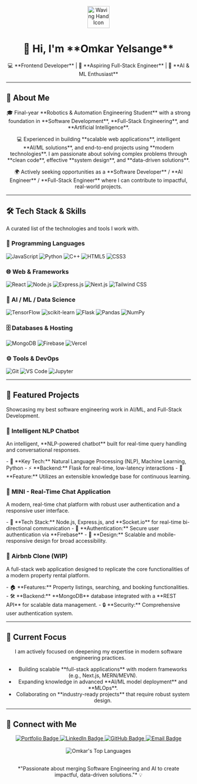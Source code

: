 <div align="center">
  <img src="https://media.giphy.com/media/v1.Y2lkPTc5MGI3NjExMWNnZXZ0aWdwOHUwaTJ4Z3p5OTJ3cnB1NnN4OXJ1em1rNmkza2VtdCZlcD12MV9pbnRlcm5hbF9naWZfY3JvcHMmY3Q9cw/Q5gCj2E4mUu5X8d154/giphy.gif" width="60px" alt="Waving Hand Icon"/>
  <h1 align="center">👋 Hi, I'm **Omkar Yelsange**</h1>
</div>

<p align="center">
  💻 **Frontend Developer** | 🚀 **Aspiring Full-Stack Engineer** | 🧠 **AI & ML Enthusiast**
</p>

---

## 🌟 About Me

<div align="center">
  <p>
    🎓 Final-year **Robotics & Automation Engineering Student** with a strong foundation in **Software Development**, **Full-Stack Engineering**, and **Artificial Intelligence**.
  </p>
  <p>
    💻 Experienced in building **scalable web applications**, intelligent **AI/ML solutions**, and end-to-end projects using **modern technologies**. I am passionate about solving complex problems through **clean code**, effective **system design**, and **data-driven solutions**.
  </p>
  <p>
    🌍 Actively seeking opportunities as a **Software Developer** / **AI Engineer** / **Full-Stack Engineer** where I can contribute to impactful, real-world projects.
  </p>
</div>

---

## 🛠️ Tech Stack & Skills

A curated list of the technologies and tools I work with.

### 🚀 Programming Languages

<p align="left">
  <img src="https://img.shields.io/badge/JavaScript-F7DF1E?style=for-the-badge&logo=javascript&logoColor=black" alt="JavaScript"/>
  <img src="https://img.shields.io/badge/Python-3776AB?style=for-the-badge&logo=python&logoColor=white" alt="Python"/>
  <img src="https://img.shields.io/badge/C%2B%2B-00599C?style=for-the-badge&logo=c%2B%2B&logoColor=white" alt="C++"/>
  <img src="https://img.shields.io/badge/HTML5-E34F26?style=for-the-badge&logo=html5&logoColor=white" alt="HTML5"/>
  <img src="https://img.shields.io/badge/CSS3-1572B6?style=for-the-badge&logo=css3&logoColor=white" alt="CSS3"/>
</p>

### 🌐 Web & Frameworks

<p align="left">
  <img src="https://img.shields.io/badge/React-61DAFB?style=for-the-badge&logo=react&logoColor=black" alt="React"/>
  <img src="https://img.shields.io/badge/Node.js-339933?style=for-the-badge&logo=node.js&logoColor=white" alt="Node.js"/>
  <img src="https://img.shields.io/badge/Express.js-000000?style=for-the-badge&logo=express&logoColor=white" alt="Express.js"/>
  <img src="https://img.shields.io/badge/Next.js-000000?style=for-the-badge&logo=next.js&logoColor=white" alt="Next.js"/>
  <img src="https://img.shields.io/badge/Tailwind_CSS-06B6D4?style=for-the-badge&logo=tailwindcss&logoColor=white" alt="Tailwind CSS"/>
</p>

### 🤖 AI / ML / Data Science

<p align="left">
  <img src="https://img.shields.io/badge/TensorFlow-FF6F00?style=for-the-badge&logo=tensorflow&logoColor=white" alt="TensorFlow"/>
  <img src="https://img.shields.io/badge/scikit--learn-F7931E?style=for-the-badge&logo=scikit-learn&logoColor=white" alt="scikit-learn"/>
  <img src="https://img.shields.io/badge/Flask-000000?style=for-the-badge&logo=flask&logoColor=white" alt="Flask"/>
  <img src="https://img.shields.io/badge/Pandas-150458?style=for-the-badge&logo=pandas&logoColor=white" alt="Pandas"/>
  <img src="https://img.shields.io/badge/Numpy-013243?style=for-the-badge&logo=numpy&logoColor=white" alt="NumPy"/>
</p>

### 🗄️ Databases & Hosting

<p align="left">
  <img src="https://img.shields.io/badge/MongoDB-47A248?style=for-the-badge&logo=mongodb&logoColor=white" alt="MongoDB"/>
  <img src="https://img.shields.io/badge/Firebase-FFCA28?style=for-the-badge&logo=firebase&logoColor=black" alt="Firebase"/>
  <img src="https://img.shields.io/badge/Vercel-000000?style=for-the-badge&logo=vercel&logoColor=white" alt="Vercel"/>
</p>

### ⚙️ Tools & DevOps

<p align="left">
  <img src="https://img.shields.io/badge/Git-F05032?style=for-the-badge&logo=git&logoColor=white" alt="Git"/>
  <img src="https://img.shields.io/badge/VS_Code-007ACC?style=for-the-badge&logo=visual-studio-code&logoColor=white" alt="VS Code"/>
  <img src="https://img.shields.io/badge/Jupyter-F37626?style=for-the-badge&logo=jupyter&logoColor=white" alt="Jupyter"/>
</p>

---

## 🚀 Featured Projects

Showcasing my best software engineering work in AI/ML, and Full-Stack Development.

### 🤖 **Intelligent NLP Chatbot**
<p>
  An intelligent, **NLP-powered chatbot** built for real-time query handling and conversational responses.
</p>
- 🧠 **Key Tech:** Natural Language Processing (NLP), Machine Learning, Python
- ⚡ **Backend:** Flask for real-time, low-latency interactions
- 📖 **Feature:** Utilizes an extensible knowledge base for continuous learning.

### 💬 **MINI - Real-Time Chat Application**
<p>
  A modern, real-time chat platform with robust user authentication and a responsive user interface.
</p>
- 📡 **Tech Stack:** Node.js, Express.js, and **Socket.io** for real-time bi-directional communication
- 🔐 **Authentication:** Secure user authentication via **Firebase**
- 📱 **Design:** Scalable and mobile-responsive design for broad accessibility.

### 🏡 **Airbnb Clone (WIP)**
<p>
  A full-stack web application designed to replicate the core functionalities of a modern property rental platform.
</p>
- 🏠 **Features:** Property listings, searching, and booking functionalities.
- 🛠️ **Backend:** **MongoDB** database integrated with a **REST API** for scalable data management.
- 🔒 **Security:** Comprehensive user authentication system.

---

## 🌱 Current Focus

<div align="center">
  <p>
    I am actively focused on deepening my expertise in modern software engineering practices.
  </p>
  <ul>
    <li>Building scalable **full-stack applications** with modern frameworks (e.g., Next.js, MERN/MEVN).</li>
    <li>Expanding knowledge in advanced **AI/ML model deployment** and **MLOps**.</li>
    <li>Collaborating on **industry-ready projects** that require robust system design.</li>
  </ul>
</div>

---

## 🔗 Connect with Me

<div align="center">
  <a href="https://omkaryelsange.vercel.app/" target="_blank">
    <img src="https://img.shields.io/badge/Portfolio-100000?style=for-the-badge&logo=vercel&logoColor=white" alt="Portfolio Badge"/>
  </a>
  <a href="https://www.linkedin.com/in/omkar-yelsange" target="_blank">
    <img src="https://img.shields.io/badge/LinkedIn-0A66C2?style=for-the-badge&logo=linkedin&logoColor=white" alt="LinkedIn Badge"/>
  </a>
  <a href="https://github.com/OmkarYelsange" target="_blank">
    <img src="https://img.shields.io/badge/GitHub-181717?style=for-the-badge&logo=github&logoColor=white" alt="GitHub Badge"/>
  </a>
  <a href="mailto:omkaryelsange1010@gmail.com">
    <img src="https://img.shields.io/badge/Email-D14836?style=for-the-badge&logo=gmail&logoColor=white" alt="Email Badge"/>
  </a>
</div>

<br>
<div align="center">
  <img src="https://github-readme-stats.vercel.app/api/top-langs/?username=OmkarYelsange&layout=compact&theme=dark&hide_title=true&langs_count=6" alt="Omkar's Top Languages" />
</div>

<br>
<div align="center">
  <p>
    *"Passionate about merging Software Engineering and AI to create impactful, data-driven solutions."* 💡
  </p>
</div>
